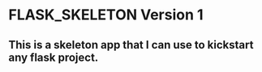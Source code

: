 # FLASK_SKELETON Version 1

## This is a skeleton app that I can use to kickstart any flask project.
